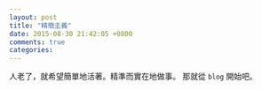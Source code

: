 ```yaml
---
layout: post
title: "精簡主義"
date: 2015-08-30 21:42:05 +0800
comments: true
categories:
---
```

人老了，就希望簡單地活著。精準而實在地做事。
那就從 `blog` 開始吧。
